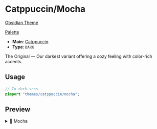 # Catppuccin/Mocha

[Obsidian Theme](https://github.com/catppuccin/obsidian)

[Palette](https://catppuccin.com/palette)

- **Main**: [Catppuccin](../README.md)
- **Type**: `DARK`

The Original — Our darkest variant offering a cozy feeling with color-rich accents.

## Usage

```scss
// In dark.scss
@import "themes/catppuccin/mocha";
```

## Preview

<details>
<summary>🌿 Mocha</summary>
<img src="preview.png" alt="Preview of Mocha theme"/>
</details>
